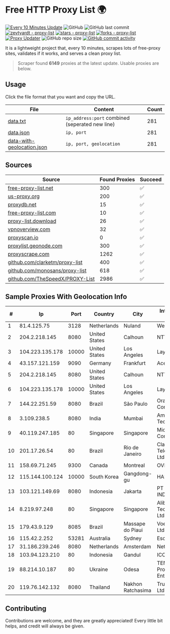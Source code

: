 
# Free HTTP Proxy List 🌍

[![Every 10 Minutes Update](https://github.com/mertguvencli/http-proxy-list/actions/workflows/main.yml/badge.svg?branch=main)](https://github.com/mertguvencli/http-proxy-list/actions/workflows/main.yml)
![GitHub](https://img.shields.io/github/license/mertguvencli/http-proxy-list)
![GitHub last commit](https://img.shields.io/github/last-commit/mertguvencli/http-proxy-list)
[![zevtyardt - proxy-list](https://img.shields.io/static/v1?label=zevtyardt&message=proxy-list&color=blue&logo=github)](https://github.com/zevtyardt/proxy-list "Go to GitHub repo")
[![stars - proxy-list](https://img.shields.io/github/stars/zevtyardt/proxy-list?style=social)](https://github.com/zevtyardt/proxy-list)
[![forks - proxy-list](https://img.shields.io/github/forks/zevtyardt/proxy-list?style=social)](https://github.com/zevtyardt/proxy-list)
[![Proxy Updater](https://github.com/zevtyardt/proxy-list/workflows/Proxy%20Updater/badge.svg)](https://github.com/zevtyardt/proxy-list/actions?query=workflow:"Proxy+Updater")
![GitHub repo size](https://img.shields.io/github/repo-size/zevtyardt/proxy-list)
[![GitHub commit activity](https://img.shields.io/github/commit-activity/m/zevtyardt/proxy-list?logo=commits)](https://github.com/zevtyardt/proxy-list/commits/main)

It is a lightweight project that, every 10 minutes, scrapes lots of free-proxy sites, validates if it works, and serves a clean proxy list.

> Scraper found **6149** proxies at the latest update. Usable proxies are below.

## Usage

Click the file format that you want and copy the URL.

|File|Content|Count|
|----|-------|-----|
|[data.txt](https://raw.githubusercontent.com/mertguvencli/http-proxy-list/main/proxy-list/data.txt)|`ip_address:port` combined (seperated new line)|281|
|[data.json](https://raw.githubusercontent.com/mertguvencli/http-proxy-list/main/proxy-list/data.json)|`ip, port`|281|
|[data-with-geolocation.json](https://raw.githubusercontent.com/mertguvencli/http-proxy-list/main/proxy-list/data-with-geolocation.json)|`ip, port, geolocation`|281|

## Sources

|Source|Found Proxies|Succeed|
|------|-------------|-------|
|[free-proxy-list.net](https://free-proxy-list.net)|300|✅|
|[us-proxy.org](https://www.us-proxy.org)|200|✅|
|[proxydb.net](http://proxydb.net)|15|✅|
|[free-proxy-list.com](https://free-proxy-list.com/?page=&port=&type%5B%5D=http&type%5B%5D=https&up_time=0&search=Search)|10|✅|
|[proxy-list.download](https://www.proxy-list.download/HTTP)|26|✅|
|[vpnoverview.com](https://vpnoverview.com/privacy/anonymous-browsing/free-proxy-servers)|32|✅|
|[proxyscan.io](https://www.proxyscan.io)|0|✅|
|[proxylist.geonode.com](https://proxylist.geonode.com/api/proxy-list?limit=300&page=1&sort_by=lastChecked&sort_type=desc&protocols=http,https)|300|✅|
|[proxyscrape.com](https://api.proxyscrape.com/v2/?request=displayproxies&protocol=http&timeout=10000&country=all&ssl=all&anonymity=all)|1262|✅|
|[github.com/clarketm/proxy-list](https://raw.githubusercontent.com/clarketm/proxy-list/master/proxy-list-raw.txt)|400|✅|
|[github.com/monosans/proxy-list](https://raw.githubusercontent.com/monosans/proxy-list/main/proxies/http.txt)|618|✅|
|[github.com/TheSpeedX/PROXY-List](https://raw.githubusercontent.com/TheSpeedX/PROXY-List/master/http.txt)|2986|✅|


## Sample Proxies With Geolocation Info

|#|Ip|Port|Country|City|Internet Service Provider|
|-|--|----|-------|----|-------------------------|
|1|81.4.125.75|3128|Netherlands|Nuland|WeservIT|
|2|204.2.218.145|8080|United States|Calhoun|NTT America, Inc.|
|3|104.223.135.178|10000|United States|Los Angeles|LayerHost|
|4|43.157.121.159|9090|Germany|Frankfurt|Aceville Pte.ltd|
|5|204.2.218.145|8080|United States|Calhoun|NTT America, Inc.|
|6|104.223.135.178|10000|United States|Los Angeles|LayerHost|
|7|144.22.251.59|8080|Brazil|São Paulo|Oracle Corporation|
|8|3.109.238.5|8080|India|Mumbai|Amazon Technologies Inc.|
|9|40.119.247.185|80|Singapore|Singapore|Microsoft Corporation|
|10|201.17.26.54|80|Brazil|Rio de Janeiro|Claro NXT Telecomunicacoes Ltda|
|11|158.69.71.245|9300|Canada|Montreal|OVH SAS|
|12|115.144.100.124|10000|South Korea|Gangdong-gu|HAIonNet|
|13|103.121.149.69|8080|Indonesia|Jakarta|PT EMERIO INDONESIA|
|14|8.219.97.248|80|Singapore|Singapore|Alibaba (US) Technology Co., Ltd.|
|15|179.43.9.129|8085|Brazil|Massape do Piaui|Voex Telecom Ltda|
|16|115.42.2.252|53281|Australia|Sydney|Escapenet Pty Ltd|
|17|31.186.239.246|8080|Netherlands|Amsterdam|NetSkope Inc|
|18|103.94.123.210|80|Indonesia|Gandul|ICONPLN|
|19|88.214.10.187|80|Ukraine|Odesa|TENET Scientific Production Enterprise LLC|
|20|119.76.142.132|8080|Thailand|Nakhon Ratchasima|True Internet Co., Ltd.|



## Contributing

Contributions are welcome, and they are greatly appreciated! Every
little bit helps, and credit will always be given.


